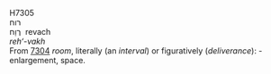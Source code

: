 <body>
  <p>H7305<br>  רוח  <br> רֶוַח  ‎  revach  <br><i>reh‘-vakh </i><br>From <a href="h7304.htm">7304</a>  <i>room</i>, literally (an <i>interval</i>) or figuratively (<i>deliverance</i>): - enlargement, space.<br></p>
 </body>